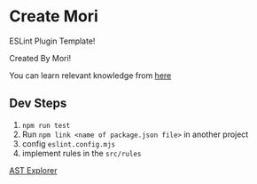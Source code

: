 # Create Mori

ESLint Plugin Template!

Created By Mori!

You can learn relevant knowledge from [here](https://github.com/Quramy/eslint-plugin-tutorial)

## Dev Steps

1. `npm run test`
2. Run `npm link <name of package.json file>` in another project
3. config `eslint.config.mjs`
4. implement rules in the `src/rules`


[AST Explorer](https://astexplorer.net/)
